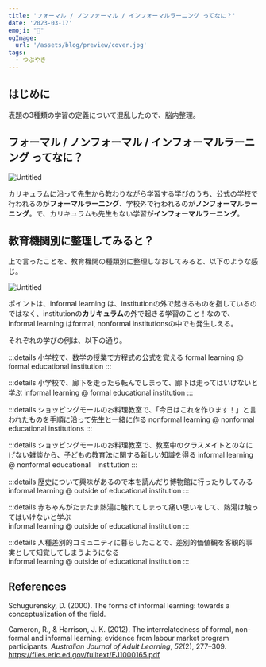```yaml
---
title: 'フォーマル / ノンフォーマル / インフォーマルラーニング ってなに？'
date: '2023-03-17'
emoji: "📙"
ogImage:
  url: '/assets/blog/preview/cover.jpg'
tags:
  - つぶやき
---
```


## はじめに

表題の3種類の学習の定義について混乱したので、脳内整理。

## フォーマル / ノンフォーマル / インフォーマルラーニング ってなに？

![Untitled](/assets/blog/posts/etc_4/1.png)

カリキュラムに沿って先生から教わりながら学習する学びのうち、公式の学校で行われるのが**フォーマルラーニング**、学校外で行われるのが**ノンフォーマルラーニング**。で、カリキュラムも先生もない学習が**インフォーマルラーニング**。

## 教育機関別に整理してみると？

上で言ったことを、教育機関の種類別に整理しなおしてみると、以下のような感じ。

![Untitled](/assets/blog/posts/etc_4/2.png)

ポイントは、informal learning は、institutionの外で起きるものを指しているのではなく、institutionの**カリキュラム**の外で起きる学習のこと！なので、informal learning はformal, nonformal institutionsの中でも発生しえる。

それぞれの学びの例は、以下の通り。

:::details 小学校で、数学の授業で方程式の公式を覚える
formal learning @ formal educational institution
:::
    
:::details 小学校で、廊下を走ったら転んでしまって、廊下は走ってはいけないと学ぶ
informal learning @ formal educational institution
:::
    
:::details ショッピングモールのお料理教室で、「今日はこれを作ります！」と言われたものを手順に沿って先生と一緒に作る
nonformal learning @ nonformal educational institutions
:::
    
:::details ショッピングモールのお料理教室で、教室中のクラスメイトとのなにげない雑談から、子どもの教育法に関する新しい知識を得る
informal learning @ nonformal educational　institution
:::

:::details 歴史について興味があるので本を読んだり博物館に行ったりしてみる
informal learning @ outside of educational institution
:::

:::details  赤ちゃんがたまたま熱湯に触れてしまって痛い思いをして、熱湯は触ってはいけないと学ぶ    
informal learning @ outside of educational institution
:::

:::details  人種差別的コミュニティに暮らしたことで、差別的価値観を客観的事実として知覚してしまうようになる    
informal learning @ outside of educational institution
:::

## References

Schugurensky, D. (2000). The forms of informal learning: towards a conceptualization of the field.

Cameron, R., & Harrison, J. K. (2012). The interrelatedness of formal, non-formal and informal learning: evidence from labour market program participants. *Australian Journal of Adult Learning*, *52*(2), 277–309. https://files.eric.ed.gov/fulltext/EJ1000165.pdf
